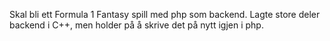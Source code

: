Skal bli ett Formula 1 Fantasy spill med php som backend. 
Lagte store deler backend i C++, men holder på å skrive det på nytt igjen i php.
